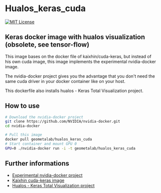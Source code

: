 # Hualos_keras_cuda

[![MIT License](https://img.shields.io/badge/license-MIT-blue.svg)](LICENSE.md)

## Keras docker image with hualos visualization (obsolete, see tensor-flow)

This image bases on the docker file of kaixhin/cuda-keras, but instead of his own cuda image, this image implements the experimental nvidia-docker image.

The nvidia-docker project gives you the advantage that you don't need the same cuda driver in your docker container like on your host.

This dockerfile also installs hualos - Keras Total Visualization project.

## How to use

```bash
# Download the nvidia-docker project
git clone https://github.com/NVIDIA/nvidia-docker.git
cd nvidia-docker

# Pull this image
docker pull geometalab/hualos_keras_cuda
# Start container and mount GPU 0
GPU=0 ./nvidia-docker run -i -t geometalab/hualos_keras_cuda
```

## Further informations
- [Experimental nvidia-docker project](https://github.com/NVIDIA/nvidia-docker "")
- [Kaixhin cuda-keras image](https://hub.docker.com/r/kaixhin/cuda-keras/ "")
- [Hualos - Keras Total Visualization project](https://github.com/fchollet/hualos "")


